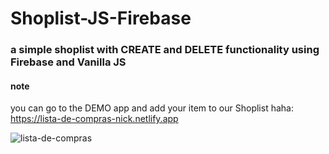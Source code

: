 # Shoplist-JS-Firebase
### a simple shoplist with CREATE and DELETE functionality using Firebase and Vanilla JS
#### note
you can go to the DEMO app and add your item to our Shoplist haha:
https://lista-de-compras-nick.netlify.app

![lista-de-compras](https://github.com/nixoletas/Shoplist-JS-Firebase/assets/66659340/e05f4724-8696-4cba-b72c-c89517cc9a99)
